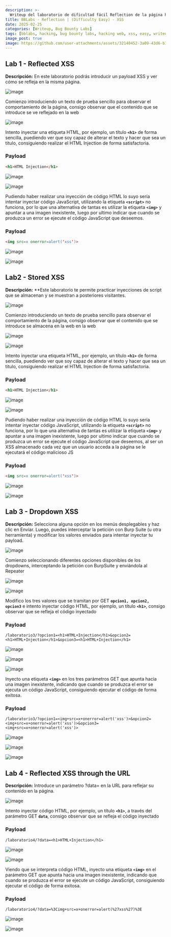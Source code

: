 ```yaml
---
description: >-
  Writeup del laboratorio de dificultad fácil Reflection de la página https://bugbountylabs.com/
title: BBLabs - Reflection | (Difficulty Easy) - XSS
date: 2025-02-25
categories: [Writeup, Bug Bounty Labs]
tags: [bblabs, hacking, bug bounty labs, hacking web, xss, easy, writeup, pentesting]
image_post: true
image: https://github.com/user-attachments/assets/32140452-3a09-43d6-b1db-8791d9d0097f
---
```


## Lab 1 - Reflected XSS

**Descripción:** En este laboratorio podrás introducir un payload XSS y ver cómo se refleja en la misma página.

![image](https://github.com/user-attachments/assets/18d7a55b-40c2-4afd-8d10-a38679d680ef)

Comienzo introduciendo un texto de prueba sencillo para observar el comportamiento de la página, consigo observar que el contenido que se introduce se ve reflejado en la web

![image](https://github.com/user-attachments/assets/547404d0-65d9-4e99-b37b-f631e4407ea9)

Intento inyectar una etiqueta HTML, por ejemplo, un título **`<h1>`** de forma sencilla, puediendo ver que soy capaz de alterar el texto y hacer que sea un titulo, consiguiendo realizar el HTML Injection de forma satisfactoria.

### Payload

```html
<h1>HTML Injection</h1>
```

![image](https://github.com/user-attachments/assets/652bb423-2b89-4d13-98f7-4325e22e9bce)

![image](https://github.com/user-attachments/assets/c9ab7112-26ec-4741-9afc-7844f0815545)

Pudiendo haber realizar una inyección de código HTML lo suyo sería intentar inyectar código JavaScript, utilizando la etiqueta **`<script>`** no funciona, por lo que una alternativa de tantas es utilizar la etiqueta **`<img>`** y apuntar a una imagen inexistente, luego por ultimo indicar que cuando se produzca un error se ejecute el código JavaScript que deseemos.

### Payload

```html
<img src=x onerror=alert('xss')>
```

![image](https://github.com/user-attachments/assets/c78486ae-91e8-49f7-b934-683a4d6585d9)

![image](https://github.com/user-attachments/assets/0755f846-8873-411d-b0c6-2f082f7e5a22)

## Lab2 - Stored XSS

**Descripción:** **Este laboratorio te permite practicar inyecciones de script que se almacenan y se muestran a posteriores visitantes.

![image](https://github.com/user-attachments/assets/964ef6e4-9830-46e9-a799-c93da77d76fe)

Comienzo introduciendo un texto de prueba sencillo para observar el comportamiento de la página, consigo observar que el contenido que se introduce se almacena en la web en la web

![image](https://github.com/user-attachments/assets/fe679107-7412-463e-9bdd-17993ec4a684)

![image](https://github.com/user-attachments/assets/ce311a3e-a2eb-46aa-b122-fb88dfaa2053)

Intento inyectar una etiqueta HTML, por ejemplo, un título **`<h1>`** de forma sencilla, puediendo ver que soy capaz de alterar el texto y hacer que sea un titulo, consiguiendo realizar el HTML Injection de forma satisfactoria.

### Payload

```html
<h1>HTML Injection</h1>
```

![image](https://github.com/user-attachments/assets/1b40dbbd-b51c-470f-b08e-06e6a91c22aa)

![image](https://github.com/user-attachments/assets/370f3a0f-77df-4d91-979a-0f1fb56bb4b3)

Pudiendo haber realizar una inyección de código HTML lo suyo sería intentar inyectar código JavaScript, utilizando la etiqueta **`<script>`** no funciona, por lo que una alternativa de tantas es utilizar la etiqueta **`<img>`** y apuntar a una imagen inexistente, luego por ultimo indicar que cuando se produzca un error se ejecute el código JavaScript que deseemos, al ser un XSS almacenado cada vez que un usuario acceda a la página se le ejecutará el código malicioso JS

### Payload

```html
<img src=x onerror=alert('xss')>
```

![image](https://github.com/user-attachments/assets/b74a3309-d449-478a-95e7-bdae47d45dc2)

![image](https://github.com/user-attachments/assets/72abe976-b362-4b7e-be93-26b04b4762aa)

## Lab 3 - Dropdown XSS

**Descripción:** Selecciona alguna opción en los menús desplegables y haz clic en Enviar. Luego, puedes interceptar la petición con Burp Suite (u otra herramienta) y modificar los valores enviados para intentar inyectar tu payload.

![image](https://github.com/user-attachments/assets/cef19622-c470-441d-aaac-b9355060b5c9)

Comienzo seleccionando diferentes opciones disponibles de los dropdowns, interceptando la petición con BurpSuite y enviándola al Repeater

![image](https://github.com/user-attachments/assets/530c2c7b-ab9c-4599-8b97-2628f3941fc7)

![image](https://github.com/user-attachments/assets/4311c844-cb28-4421-baa5-b72011c3dbcc)

Modifico los tres valores que se tramitan por GET **`opcion1, opcion2, opcion3`** e intento inyectar código HTML, por ejemplo, un título **`<h1>`**, consigo observar que se refleja el código inyectado

### Payload

```
/laboratorio3/?opcion1=<h1>HTML+Injection</h1>&opcion2=<h1>HTML+Injection</h1>&opcion3=<h1>HTML+Injection</h1>
```

![image](https://github.com/user-attachments/assets/a9d2f655-a942-4441-bba4-3f94c20267f6)

![image](https://github.com/user-attachments/assets/e02c9aa8-2fc1-4f75-aa6f-925007ae56e1)

![image](https://github.com/user-attachments/assets/523aa084-bff0-4857-b708-94400dfea264)

Inyecto una etiqueta **`<img>`** en los tres parámetros GET que apunta hacia una imagen inexistente, indicando que cuando se produzca el error se ejecuta un código JavaScript, consiguiendo ejecutar el código de forma exitosa.

### Payload

```
/laboratorio3/?opcion1=<img+src=x+onerror=alert('xss')>&opcion2=<img+src=x+onerror=alert('xss')>&opcion3=<img+src=x+onerror=alert('xss')>
```

![image](https://github.com/user-attachments/assets/98e1979d-ea3a-45a2-a0b2-e7377e984fe7)

![image](https://github.com/user-attachments/assets/d39e0bd6-bb7c-434a-a606-d43edb2b6600)

![image](https://github.com/user-attachments/assets/5754d009-9490-4311-8987-a5c9070aaf1a)

## Lab 4 - Reflected XSS through the URL

**Descripción:** Introduce un parámetro ?data= en la URL para reflejar su contenido en la página.

![image](https://github.com/user-attachments/assets/d73673f2-c5a6-4822-b4df-e055be6a8253)

Intento inyectar código HTML, por ejemplo, un título **`<h1>`**, a través del parámetro GET **`data`**, consigo observar que se refleja el código inyectado

### Payload

```
/laboratorio4/?data=<h1>HTML+Injection</h1>
```

![image](https://github.com/user-attachments/assets/c2649d35-50ce-4c23-9411-e242407fee9e)

![image](https://github.com/user-attachments/assets/024cce05-34e8-4dfb-85f1-32f5518e8011)

Viendo que se interpreta código HTML, inyecto una etiqueta **`<img>`** en el parámetro GET que apunta hacia una imagen inexistente, indicando que cuando se produzca el error se ejecute un código JavaScript, consiguiendo ejecutar el código de forma exitosa.

### Payload

```
/laboratorio4/?data=%3Cimg+src=x+onerror=alert(%27xss%27)%3E
```

![image](https://github.com/user-attachments/assets/4e89a562-ee4b-4c85-bf60-1af81c762f4b)

![image](https://github.com/user-attachments/assets/d1cd22fa-bcc1-4c74-8f8b-7cd2c9da360e)
